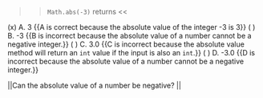 >><code>Math.abs(-3)</code> returns <<

(x) A. 3 {{A is correct because the absolute value of the integer -3 is 3}}
( ) B. -3 {{B is incorrect because the absolute value of a number cannot be a negative integer.}}
( ) C. 3.0 {{C is incorrect because the absolute value method will return an <code>int</code> value if the input is also an <code>int</code>.}}
( ) D. -3.0 {{D is incorrect because the absolute value of a number cannot be a negative integer.}}

||Can the absolute value of a number be negative? ||
